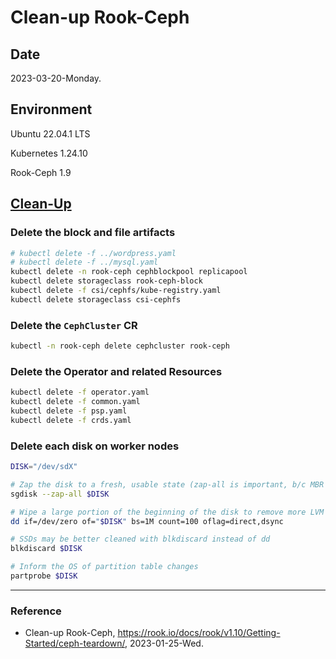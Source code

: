 # Clean-up Rook-Ceph

## Date

2023-03-20-Monday.

## Environment

Ubuntu 22.04.1 LTS

Kubernetes 1.24.10

Rook-Ceph 1.9


## [Clean-Up](https://rook.io/docs/rook/v1.10/Getting-Started/ceph-teardown/)

### Delete the block and file artifacts

```Bash
# kubectl delete -f ../wordpress.yaml
# kubectl delete -f ../mysql.yaml
kubectl delete -n rook-ceph cephblockpool replicapool
kubectl delete storageclass rook-ceph-block
kubectl delete -f csi/cephfs/kube-registry.yaml
kubectl delete storageclass csi-cephfs
```

### Delete the `CephCluster` CR

```Bash
kubectl -n rook-ceph delete cephcluster rook-ceph
```

### Delete the Operator and related Resources

```Bash
kubectl delete -f operator.yaml
kubectl delete -f common.yaml
kubectl delete -f psp.yaml
kubectl delete -f crds.yaml
```

### Delete each disk on worker nodes

```Bash
DISK="/dev/sdX"

# Zap the disk to a fresh, usable state (zap-all is important, b/c MBR has to be clean)
sgdisk --zap-all $DISK

# Wipe a large portion of the beginning of the disk to remove more LVM metadata that may be present
dd if=/dev/zero of="$DISK" bs=1M count=100 oflag=direct,dsync

# SSDs may be better cleaned with blkdiscard instead of dd
blkdiscard $DISK

# Inform the OS of partition table changes
partprobe $DISK
```

---

### Reference
- Clean-up Rook-Ceph, https://rook.io/docs/rook/v1.10/Getting-Started/ceph-teardown/, 2023-01-25-Wed.
